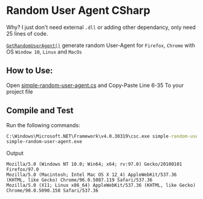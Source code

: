 # Random User Agent CSharp

Why? I just don't need external `.dll` or adding other dependancy, only need 25 lines of code.

[`GetRandomUserAgent()`](https://github.com/ewwink/Simple-Random-User-Agent-CSharp/blob/main/simple-random-user-agent.cs#L9) generate random User-Agent for `Firefox`, `Chrome` with OS `Window 10`, `Linux` and `MacOs`

How to Use:
-----------

Open [simple-random-user-agent.cs](https://github.com/ewwink/Simple-Random-User-Agent-CSharp/blob/main/simple-random-user-agent.cs#L6,L35) and Copy-Paste Line 6-35 To your project file

Compile and Test
-----------------

Run the following commands:

```cmd
C:\Windows\Microsoft.NET\Framework\v4.0.30319\csc.exe simple-random-user-agent.cs
simple-random-user-agent.exe
```

Output

```
Mozilla/5.0 (Windows NT 10.0; Win64; x64; rv:97.0) Gecko/20100101 Firefox/97.0
Mozilla/5.0 (Macintosh; Intel Mac OS X 12_4) AppleWebKit/537.36 (KHTML, like Gecko) Chrome/96.0.5087.119 Safari/537.36
Mozilla/5.0 (X11; Linux x86_64) AppleWebKit/537.36 (KHTML, like Gecko) Chrome/98.0.5090.158 Safari/537.36
```
